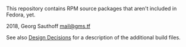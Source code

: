 This repository contains RPM source packages that aren't included
in Fedora, yet.

2018, Georg Sauthoff <mail@gms.tf>

See also [Design Decisions][1] for a description of the
additional build files.

[1]: https://github.com/gsauthof/copr-epel#design-decisions
